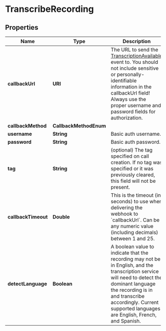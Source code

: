 

# TranscribeRecording


## Properties

| Name | Type | Description | Notes |
|------------ | ------------- | ------------- | -------------|
|**callbackUrl** | **URI** | The URL to send the [TranscriptionAvailable](/docs/voice/webhooks/transcriptionAvailable) event to. You should not include sensitive or personally-identifiable information in the callbackUrl field! Always use the proper username and password fields for authorization. |  [optional] |
|**callbackMethod** | **CallbackMethodEnum** |  |  [optional] |
|**username** | **String** | Basic auth username. |  [optional] |
|**password** | **String** | Basic auth password. |  [optional] |
|**tag** | **String** | (optional) The tag specified on call creation. If no tag was specified or it was previously cleared, this field will not be present. |  [optional] |
|**callbackTimeout** | **Double** | This is the timeout (in seconds) to use when delivering the webhook to &#x60;callbackUrl&#x60;. Can be any numeric value (including decimals) between 1 and 25. |  [optional] |
|**detectLanguage** | **Boolean** | A boolean value to indicate that the recording may not be in English, and the transcription service will need to detect the dominant language the recording is in and transcribe accordingly. Current supported languages are English, French, and Spanish. |  [optional] |



